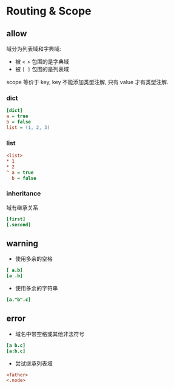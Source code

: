 Routing & Scope
===============

## allow

域分为列表域和字典域:

- 被 `< >` 包围的是字典域
- 被 `[ ]` 包围的是列表域

scope 等价于 key, key 不能添加类型注解, 只有 value 才有类型注解.

<a>

### dict 


```ini
[dict]
a = true
b = false
list = (1, 2, 3)
```

### list 

```ini
<list>
* 1
* 2
^ a = true
  b = false
```

### inheritance

域有继承关系


```ini
[first]
[.second]
```

## warning

- 使用多余的空格

```ini
[ a.b]
[a .b]
```

- 使用多余的字符串

```ini
[a."b".c]
```

## error

- 域名中带空格或其他非法符号

```ini
[a b.c]
[a:b.c]
```

- 尝试继承列表域

```ini
<father>
<.node>
```



